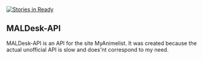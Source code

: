 [![Stories in Ready](https://badge.waffle.io/jonathandasilva/maldesk-api.png?label=ready&title=Ready)](https://waffle.io/jonathandasilva/maldesk-api)
## MALDesk-API

MALDesk-API is an API for the site MyAnimelist. It was created because the actual unofficial API is slow and does'nt correspond to my need.

